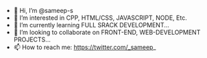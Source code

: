 - 👋 Hi, I’m @sameep-s
- 👀 I’m interested in CPP, HTML/CSS, JAVASCRIPT, NODE, Etc.
- 🌱 I’m currently learning FULL SRACK DEVELOPMENT...
- 💞️ I’m looking to collaborate on FRONT-END, WEB-DEVELOPMENT PROJECTS...
- 📫 How to reach me: https://twitter.com/_sameep_

<!---
sameep-s/sameep-s is a ✨ special ✨ repository because its `README.md` (this file) appears on your GitHub profile.
You can click the Preview link to take a look at your changes.
--->

